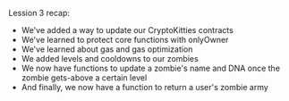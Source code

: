 Lession 3 recap:

- We've added a way to update our CryptoKitties contracts
- We've learned to protect core functions with onlyOwner
- We've learned about gas and gas optimization
- We added levels and cooldowns to our zombies
- We now have functions to update a zombie's name and DNA once the zombie gets-above a certain level
- And finally, we now have a function to return a user's zombie army
